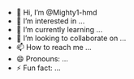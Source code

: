 - 👋 Hi, I’m @Mighty1-hmd
- 👀 I’m interested in ...
- 🌱 I’m currently learning ...
- 💞️ I’m looking to collaborate on ...
- 📫 How to reach me ...
- 😄 Pronouns: ...
- ⚡ Fun fact: ...

<!---
Mighty1-hmd/Mighty1-hmd is a ✨ special ✨ repository because its `README.md` (this file) appears on your GitHub profile.
You can click the Preview link to take a look at your changes.
--->
